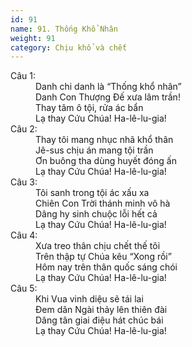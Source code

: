 ```yaml
---
id: 91
name: 91. Thống Khổ Nhân
weight: 91
category: Chịu khổ và chết
---
```

<dl><dt>Câu 1:</dt><dd data-verse="1">Danh chi danh là “Thống khổ nhân” <br/>Danh Con Thượng Đế xưa lâm trần! <br/>Thay tâm ô tội, rửa ác bẩn <br/>Lạ thay Cứu Chúa! Ha-lê-lu-gia! </dd><dt>Câu 2:</dt><dd data-verse="2">Thay tôi mang nhục nhã khổ thân <br/>Jê-sus chịu án mang tội trần <br/>Ơn buông tha dùng huyết đóng ấn <br/>Lạ thay Cứu Chúa! Ha-lê-lu-gia! </dd><dt>Câu 3:</dt><dd data-verse="3">Tôi sanh trong tội ác xấu xa <br/>Chiên Con Trời thánh minh vô hà <br/>Dâng hy sinh chuộc lỗi hết cả <br/>Lạ thay Cứu Chúa! Ha-lê-lu-gia! </dd><dt>Câu 4:</dt><dd data-verse="4">Xưa treo thân chịu chết thế tôi <br/>Trên thập tự Chúa kêu “Xong rồi” <br/>Hôm nay trên thân quốc sáng chói <br/>Lạ thay Cứu Chúa! Ha-lê-lu-gia! </dd><dt>Câu 5:</dt><dd data-verse="5"> Khi Vua vinh diệu sẽ tái lai <br/>Đem dân Ngài thảy lên thiên đài <br/>Dâng tân giai điệu hát chúc bái <br/>Lạ thay Cứu Chúa! Ha-lê-lu-gia! </dd></dl>
